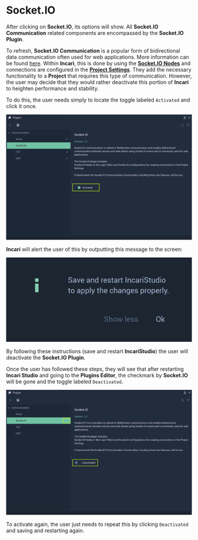 # Socket.IO

After clicking on **Socket.IO**, its options will show. All **Socket.IO Communication** related components are encompassed by the **Socket.IO Plugin**. 

To refresh, **Socket.IO Communication** is a popular form of bidirectional data communication often used for web applications. More information can be found [here](https://socket.io/docs/v4/). Within **Incari**, this is done by using the [**Socket.IO Nodes**]() and connections are configured in the [**Project Settings**](../../project-settings.md). They add the necessary functionality to a **Project** that requires this type of communication. However, the user may decide that they would rather deactivate this portion of **Incari** to heighten performance and stability. 

To do this, the user needs simply to locate the toggle labeled `Activated` and click it once.  

![](../../../.gitbook/assets/socketiopluginnewactivated.png)

**Incari** will alert the user of this by outputting this message to the screen:

![](../../../.gitbook/assets/pluginsserialmanageroffmessage.png)

By following these instructions (save and restart **IncariStudio**) the user will deactivate the **Socket.IO Plugin**. 

Once the user has followed these steps, they will see that after restarting **Incari Studio** and going to the **Plugins Editor**, the checkmark by **Socket.IO** will be gone and the toggle labeled `Deactivated`. 

![](../../../.gitbook/assets/socketiopluginnewdeactivated.png)

To activate again, the user just needs to repeat this by clicking `Deactivated` and saving and restarting again. 